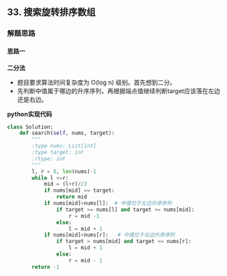 ## 33. 搜索旋转排序数组
### 解题思路
#### 思路一
**二分法**
- 题目要求算法时间复杂度为 O(log n) 级别。首先想到二分。
- 先判断中值属于哪边的升序序列，再根据端点值继续判断target应该落在左边还是右边。

**python实现代码**
```python
class Solution:
    def search(self, nums, target):
        """
        :type nums: List[int]
        :type target: int
        :rtype: int
        """
        l, r = 0, len(nums)-1
        while l <=r:
            mid = (l+r)//2
            if nums[mid] == target:
                return mid
            if nums[mid]>nums[l]:  # 中值位于左边升序序列
                if target >= nums[l] and target <= nums[mid]:
                    r = mid -1
                else:
                    l = mid + 1
            if nums[mid]<nums[r]:   # 中值位于右边升序序列
                if target > nums[mid] and target <= nums[r]:
                    l = mid + 1
                else:
                    r = mid - 1
        return -1
```

